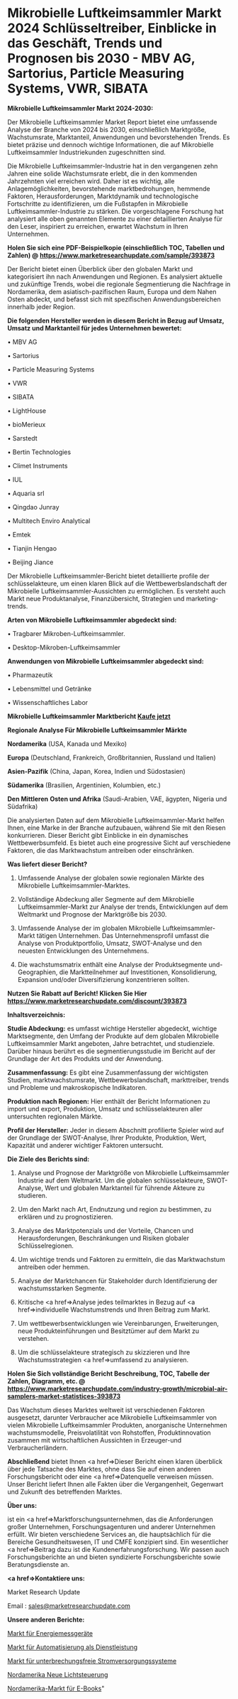 # Mikrobielle Luftkeimsammler Markt 2024 Schlüsseltreiber, Einblicke in das Geschäft, Trends und Prognosen bis 2030 - MBV AG, Sartorius, Particle Measuring Systems, VWR, SIBATA

<strong>Mikrobielle Luftkeimsammler Markt 2024-2030:</strong>

Der Mikrobielle Luftkeimsammler Market Report bietet eine umfassende Analyse der Branche von 2024 bis 2030, einschließlich Marktgröße, Wachstumsrate, Marktanteil, Anwendungen und bevorstehenden Trends. Es bietet präzise und dennoch wichtige Informationen, die auf Mikrobielle Luftkeimsammler Industriekunden zugeschnitten sind.

Die Mikrobielle Luftkeimsammler-Industrie hat in den vergangenen zehn Jahren eine solide Wachstumsrate erlebt, die in den kommenden Jahrzehnten viel erreichen wird. Daher ist es wichtig, alle Anlagemöglichkeiten, bevorstehende marktbedrohungen, hemmende Faktoren, Herausforderungen, Marktdynamik und technologische Fortschritte zu identifizieren, um die Fußstapfen in Mikrobielle Luftkeimsammler-Industrie zu stärken. Die vorgeschlagene Forschung hat analysiert alle oben genannten Elemente zu einer detaillierten Analyse für den Leser, inspiriert zu erreichen, erwartet Wachstum in Ihren Unternehmen.

<strong>Holen Sie sich eine PDF-Beispielkopie (einschließlich TOC, Tabellen und Zahlen) @
</strong><strong><a href=https://www.marketresearchupdate.com/sample/393873><strong>https://www.marketresearchupdate.com/sample/393873</u></font></a></strong></strong>

Der Bericht bietet einen Überblick über den globalen Markt und kategorisiert ihn nach Anwendungen und Regionen. Es analysiert aktuelle und zukünftige Trends, wobei die regionale Segmentierung die Nachfrage in Nordamerika, dem asiatisch-pazifischen Raum, Europa und dem Nahen Osten abdeckt, und befasst sich mit spezifischen Anwendungsbereichen innerhalb jeder Region.

<strong>Die folgenden Hersteller werden in diesem Bericht in Bezug auf Umsatz, Umsatz und Marktanteil für jedes Unternehmen bewertet:</strong>

• MBV AG

• Sartorius

• Particle Measuring Systems

• VWR

• SIBATA

• LightHouse

• bioMerieux

• Sarstedt

• Bertin Technologies

• Climet Instruments

• IUL

• Aquaria srl

• Qingdao Junray

• Multitech Enviro Analytical

• Emtek

• Tianjin Hengao

• Beijing Jiance

Der Mikrobielle Luftkeimsammler-Bericht bietet detaillierte profile der schlüsselakteure, um einen klaren Blick auf die Wettbewerbslandschaft der Mikrobielle Luftkeimsammler-Aussichten zu ermöglichen. Es versteht auch Markt neue Produktanalyse, Finanzübersicht, Strategien und marketing-trends.

<strong>Arten von Mikrobielle Luftkeimsammler abgedeckt sind:</strong>

• Tragbarer Mikroben-Luftkeimsammler.

• Desktop-Mikroben-Luftkeimsammler

<strong>Anwendungen von Mikrobielle Luftkeimsammler abgedeckt sind:</strong>

• Pharmazeutik

• Lebensmittel und Getränke

• Wissenschaftliches Labor

<strong>Mikrobielle Luftkeimsammler Marktbericht <a href=https://www.marketresearchupdate.com/buynow/393873>Kaufe jetzt</a></strong>

<strong>Regionale Analyse Für Mikrobielle Luftkeimsammler Märkte</strong>

<strong>Nordamerika</strong> (USA, Kanada und Mexiko)

<strong>Europa</strong> (Deutschland, Frankreich, Großbritannien, Russland und Italien)

<strong>Asien-Pazifik</strong> (China, Japan, Korea, Indien und Südostasien)

<strong>Südamerika</strong> (Brasilien, Argentinien, Kolumbien, etc.)

<strong>Den Mittleren</strong> <strong>Osten und Afrika</strong> (Saudi-Arabien, VAE, ägypten, Nigeria und Südafrika)

Die analysierten Daten auf dem Mikrobielle Luftkeimsammler-Markt helfen Ihnen, eine Marke in der Branche aufzubauen, während Sie mit den Riesen konkurrieren. Dieser Bericht gibt Einblicke in ein dynamisches Wettbewerbsumfeld. Es bietet auch eine progressive Sicht auf verschiedene Faktoren, die das Marktwachstum antreiben oder einschränken.

<strong>Was liefert dieser Bericht?</strong>

1. Umfassende Analyse der globalen sowie regionalen Märkte des Mikrobielle Luftkeimsammler-Marktes.

2. Vollständige Abdeckung aller Segmente auf dem Mikrobielle Luftkeimsammler-Markt zur Analyse der trends, Entwicklungen auf dem Weltmarkt und Prognose der Marktgröße bis 2030.

3. Umfassende Analyse der im globalen Mikrobielle Luftkeimsammler-Markt tätigen Unternehmen. Das Unternehmensprofil umfasst die Analyse von Produktportfolio, Umsatz, SWOT-Analyse und den neuesten Entwicklungen des Unternehmens.

4. Die wachstumsmatrix enthält eine Analyse der Produktsegmente und-Geographien, die Marktteilnehmer auf Investitionen, Konsolidierung, Expansion und/oder Diversifizierung konzentrieren sollten.

<strong>Nutzen Sie Rabatt auf Bericht! Klicken Sie Hier
</strong><strong><a href=https://www.marketresearchupdate.com/discount/393873>https://www.marketresearchupdate.com/discount/393873</b></u></font></strong></a>

<strong>Inhaltsverzeichnis:</strong>

<strong>Studie Abdeckung:</strong> es umfasst wichtige Hersteller abgedeckt, wichtige Marktsegmente, den Umfang der Produkte auf dem globalen Mikrobielle Luftkeimsammler Markt angeboten, Jahre betrachtet, und studienziele. Darüber hinaus berührt es die segmentierungsstudie im Bericht auf der Grundlage der Art des Produkts und der Anwendung.

<strong>Zusammenfassung:</strong> Es gibt eine Zusammenfassung der wichtigsten Studien, marktwachstumsrate, Wettbewerbslandschaft, markttreiber, trends und Probleme und makroskopische Indikatoren.

<strong>Produktion nach Regionen:</strong> Hier enthält der Bericht Informationen zu import und export, Produktion, Umsatz und schlüsselakteuren aller untersuchten regionalen Märkte.

<strong>Profil der Hersteller:</strong> Jeder in diesem Abschnitt profilierte Spieler wird auf der Grundlage der SWOT-Analyse, Ihrer Produkte, Produktion, Wert, Kapazität und anderer wichtiger Faktoren untersucht.

<strong>Die Ziele des Berichts sind:</strong>

1) Analyse und Prognose der Marktgröße von Mikrobielle Luftkeimsammler Industrie auf dem Weltmarkt.
Um die globalen schlüsselakteure, SWOT-Analyse, Wert und globalen Marktanteil für führende Akteure zu studieren.

2) Um den Markt nach Art, Endnutzung und region zu bestimmen, zu erklären und zu prognostizieren.

3) Analyse des Marktpotenzials und der Vorteile, Chancen und Herausforderungen, Beschränkungen und Risiken globaler Schlüsselregionen.

4) Um wichtige trends und Faktoren zu ermitteln, die das Marktwachstum antreiben oder hemmen.

5) Analyse der Marktchancen für Stakeholder durch Identifizierung der wachstumsstarken Segmente.

6) Kritische <a href=>Analyse</a> jedes teilmarktes in Bezug auf <a href=>individuelle</a> Wachstumstrends und Ihren Beitrag zum Markt.

7) Um wettbewerbsentwicklungen wie Vereinbarungen, Erweiterungen, neue Produkteinführungen und Besitztümer auf dem Markt zu verstehen.

8) Um die schlüsselakteure strategisch zu skizzieren und Ihre Wachstumsstrategien <a href=>umfassend</a> zu analysieren.

<strong>Holen Sie Sich vollständige Bericht Beschreibung, TOC, Tabelle der Zahlen, Diagramm, etc. @ </strong><strong><a href=https://www.marketresearchupdate.com/industry-growth/microbial-air-samplers-market-statistices-393873>https://www.marketresearchupdate.com/industry-growth/microbial-air-samplers-market-statistices-393873</a></font></strong>

Das Wachstum dieses Marktes weltweit ist verschiedenen Faktoren ausgesetzt, darunter Verbraucher ace Mikrobielle Luftkeimsammler von vielen Mikrobielle Luftkeimsammler Produkten, anorganische Unternehmen wachstumsmodelle, Preisvolatilität von Rohstoffen, Produktinnovation zusammen mit wirtschaftlichen Aussichten in Erzeuger-und Verbraucherländern.

<strong>Abschließend</strong> bietet Ihnen <a href=>Dieser</a> Bericht einen klaren überblick über jede Tatsache des Marktes, ohne dass Sie auf einen anderen Forschungsbericht oder eine <a href=>Datenquelle</a> verweisen müssen. Unser Bericht liefert Ihnen alle Fakten über die Vergangenheit, Gegenwart und Zukunft des betreffenden Marktes.

<strong>Über uns:</strong>

 ist ein <a href=>Marktfors</a>chungsunternehmen, das die Anforderungen großer Unternehmen, Forschungsagenturen und anderer Unternehmen erfüllt. Wir bieten verschiedene Services an, die hauptsächlich für die Bereiche Gesundheitswesen, IT und CMFE konzipiert sind. Ein wesentlicher <a href=>Beitrag</a> dazu ist die Kundenerfahrungsforschung. Wir passen auch Forschungsberichte an und bieten syndizierte Forschungsberichte sowie Beratungsdienste an.

<strong><a href=>Kontaktiere uns:</a></strong>

Market Research Update

Email : sales@marketresearchupdate.com

<strong>Unsere anderen Berichte:</strong>

<a href=https://www.linkedin.com/pulse/energy-measuring-devices-market-2023-future>Markt für Energiemessgeräte</a>

<a href=https://www.linkedin.com/pulse/automation-as-a-service-market-2023-remarking>Markt für Automatisierung als Dienstleistung</a>

<a href=https://www.linkedin.com/pulse/uninterruptible-power-supply-ups-systems-market-2023-analysis>Markt für unterbrechungsfreie Stromversorgungssysteme</a>

<a href=https://www.linkedin.com/pulse/north-america-new-lighting-control>Nordamerika Neue Lichtsteuerung</a>

<a href=https://www.linkedin.com/pulse/north-america-e-books-market-witness-huge-growth-2030>Nordamerika-Markt für E-Books</a>"
